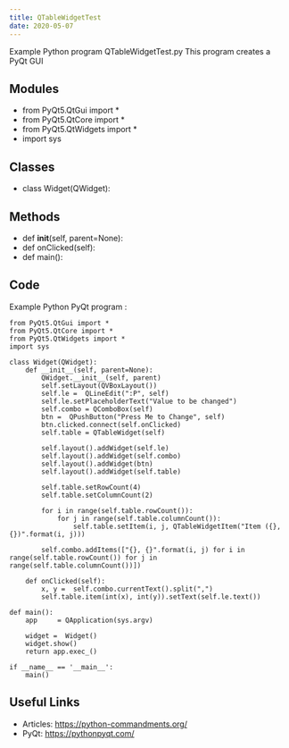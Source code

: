 ```yaml
---
title: QTableWidgetTest
date: 2020-05-07
---
```

Example Python program QTableWidgetTest.py
This program creates a PyQt GUI

## Modules

* from PyQt5.QtGui import * 
* from PyQt5.QtCore import * 
* from PyQt5.QtWidgets import * 
* import sys

## Classes

* class Widget(QWidget):

## Methods

* def __init__(self, parent=None):
* def onClicked(self):
* def main():  

## Code

Example Python PyQt program :

    from PyQt5.QtGui import * 
    from PyQt5.QtCore import * 
    from PyQt5.QtWidgets import * 
    import sys
    
    class Widget(QWidget):
        def __init__(self, parent=None):
            QWidget.__init__(self, parent)
            self.setLayout(QVBoxLayout())
            self.le =  QLineEdit(":P", self)
            self.le.setPlaceholderText("Value to be changed")
            self.combo = QComboBox(self)
            btn =  QPushButton("Press Me to Change", self)
            btn.clicked.connect(self.onClicked)
            self.table = QTableWidget(self)
    
            self.layout().addWidget(self.le)
            self.layout().addWidget(self.combo)
            self.layout().addWidget(btn)
            self.layout().addWidget(self.table)
    
            self.table.setRowCount(4)
            self.table.setColumnCount(2)
    
            for i in range(self.table.rowCount()):
                for j in range(self.table.columnCount()):
                    self.table.setItem(i, j, QTableWidgetItem("Item ({},{})".format(i, j)))
    
            self.combo.addItems(["{}, {}".format(i, j) for i in range(self.table.rowCount()) for j in range(self.table.columnCount())])
    
        def onClicked(self):
            x, y =  self.combo.currentText().split(",")
            self.table.item(int(x), int(y)).setText(self.le.text())
    
    def main():  
        app 	= QApplication(sys.argv)
    
        widget =  Widget()
        widget.show()
        return app.exec_()
     
    if __name__ == '__main__':
        main()

## Useful Links

- Articles: https://python-commandments.org/
- PyQt: https://pythonpyqt.com/
